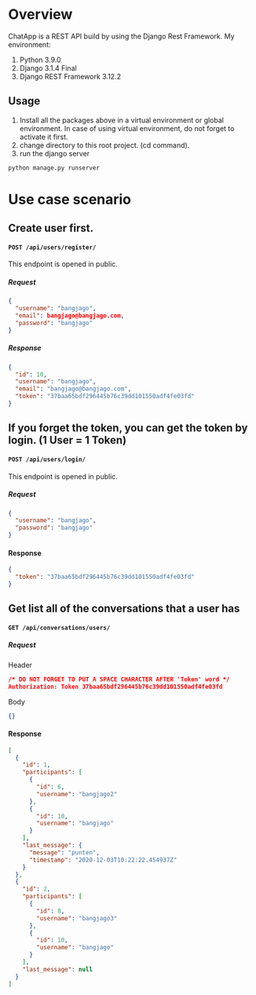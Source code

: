 # Overview

ChatApp is a REST API build by using the Django Rest Framework. My environment:

1. Python 3.9.0
2. Django 3.1.4 Final
3. Django REST Framework 3.12.2

## Usage

1. Install all the packages above in a virtual environment or global environment. In case of using virtual environment, do not forget to activate it first.
2. change directory to this root project. (cd command).
3. run the django server

```bash
python manage.py runserver
```

# Use case scenario

## Create user first.

#### `POST /api/users/register/`

This endpoint is opened in public.

##### Request

```json
{
  "username": "bangjago",
  "email": bangjago@bangjago.com,
  "password": "bangjago"
}
```

##### Response

```json
{
  "id": 10,
  "username": "bangjago",
  "email": "bangjago@bangjago.com",
  "token": "37baa65bdf296445b76c39dd101550adf4fe03fd"
}
```

## If you forget the token, you can get the token by login. (1 User = 1 Token)

#### `POST /api/users/login/`

This endpoint is opened in public.

##### Request

```json
{
  "username": "bangjago",
  "password": "bangjago"
}
```

#### Response

```json
{
  "token": "37baa65bdf296445b76c39dd101550adf4fe03fd"
}
```

## Get list all of the conversations that a user has

#### `GET /api/conversations/users/`

##### Request

Header

```json
/* DO NOT FORGET TO PUT A SPACE CHARACTER AFTER 'Token' word */
Authorization: Token 37baa65bdf296445b76c39dd101550adf4fe03fd
```

Body

```json
{}
```

#### Response

```json
[
  {
    "id": 1,
    "participants": [
      {
        "id": 6,
        "username": "bangjago2"
      },
      {
        "id": 10,
        "username": "bangjago"
      }
    ],
    "last_message": {
      "message": "punten",
      "timestamp": "2020-12-03T10:22:22.454937Z"
    }
  },
  {
    "id": 2,
    "participants": [
      {
        "id": 8,
        "username": "bangjago3"
      },
      {
        "id": 10,
        "username": "bangjago"
      }
    ],
    "last_message": null
  }
]
```

